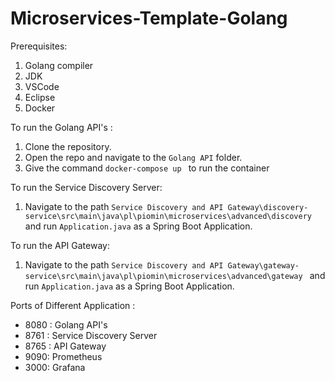 # Microservices-Template-Golang
Prerequisites:
1. Golang compiler
2. JDK
3. VSCode
4. Eclipse
5. Docker


To run the Golang API's :
1. Clone the repository.
2. Open the repo and navigate to the ` Golang API ` folder.
3. Give the command `docker-compose up ` to run the container 

To run the Service Discovery Server:
1. Navigate to the path `Service Discovery and API Gateway\discovery-service\src\main\java\pl\piomin\microservices\advanced\discovery `
   and run ` Application.java ` as a Spring Boot Application.
   

To run the API Gateway:
1. Navigate to the path `Service Discovery and API Gateway\gateway-service\src\main\java\pl\piomin\microservices\advanced\gateway `
   and run ` Application.java ` as a Spring Boot Application.   
 
 
Ports of Different Application :
- 8080 : Golang API's
- 8761 : Service Discovery Server
- 8765 : API Gateway
- 9090: Prometheus 
- 3000: Grafana
